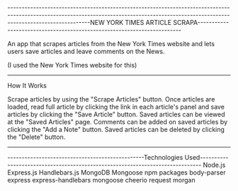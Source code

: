 -----------------------------------------------------------------------------------------------------------------------------------------------------------------------------------------NEW YORK TIMES ARTICLE SCRAPA------------------------------------------------------------------------

An app that scrapes articles from the New York Times website and lets users save articles and leave comments on the News.

(I used the New York Times website for this)


-----------------------------------------------------------------------------------------------------------------------------------------------
How It Works


Scrape articles by using the "Scrape Articles" button.
Once articles are loaded, read full article by clicking the link in each article's panel and save articles by clicking the "Save Article" button.
Saved articles can be viewed at the "Saved Articles" page.
Comments can be added on saved articles by clicking the "Add a Note" button.
Saved articles can be deleted by clicking the "Delete" button.


-----------------------------------------------------------------------------------------------------------------------------------------------
------------------------------------------------Technologies Used------------------------------------------------------------------------------
Node.js
Express.js
Handlebars.js
MongoDB
Mongoose
npm packages
body-parser
express
express-handlebars
mongoose
cheerio
request
morgan
